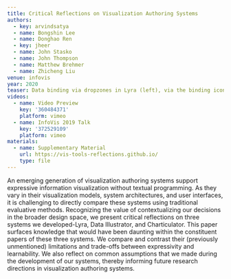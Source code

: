 ```yaml
---
title: Critical Reflections on Visualization Authoring Systems
authors:
  - key: arvindsatya
  - name: Bongshin Lee
  - name: Donghao Ren
  - key: jheer
  - name: John Stasko
  - name: John Thompson
  - name: Matthew Brehmer
  - name: Zhicheng Liu
venue: infovis
year: 2020
teaser: Data binding via dropzones in Lyra (left), via the binding icon in Data Illustrator (middle), and via either approach in Charticulator (right).
videos:
  - name: Video Preview
    key: '360484371'
    platform: vimeo
  - name: InfoVis 2019 Talk
    key: '372529109'
    platform: vimeo
materials:
  - name: Supplementary Material
    url: https://vis-tools-reflections.github.io/
    type: file
---
```

An emerging generation of visualization authoring systems support expressive information visualization without textual programming. As they vary in their visualization models, system architectures, and user interfaces, it is challenging to directly compare these systems using traditional evaluative methods. Recognizing the value of contextualizing our decisions in the broader design space, we present critical reflections on three systems we developed-Lyra, Data Illustrator, and Charticulator. This paper surfaces knowledge that would have been daunting within the constituent papers of these three systems. We compare and contrast their (previously unmentioned) limitations and trade-offs between expressivity and learnability. We also reflect on common assumptions that we made during the development of our systems, thereby informing future research directions in visualization authoring systems.